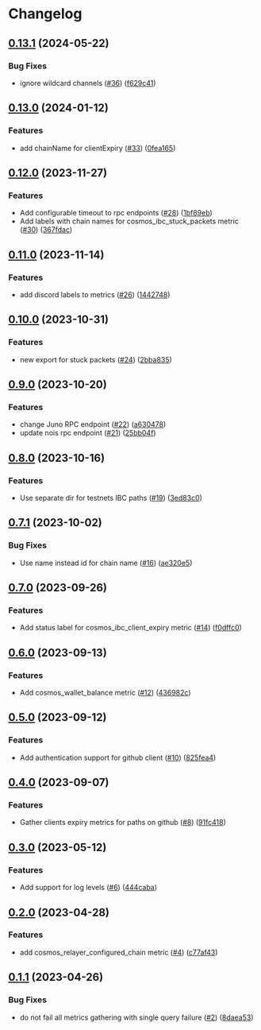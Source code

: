 # Changelog

## [0.13.1](https://github.com/archway-network/relayer_exporter/compare/v0.13.0...v0.13.1) (2024-05-22)


### Bug Fixes

* ignore wildcard channels ([#36](https://github.com/archway-network/relayer_exporter/issues/36)) ([f629c41](https://github.com/archway-network/relayer_exporter/commit/f629c41e94ce72e3b9b8f7b752b2a58638de0269))

## [0.13.0](https://github.com/archway-network/relayer_exporter/compare/v0.12.0...v0.13.0) (2024-01-12)


### Features

* add chainName for clientExpiry ([#33](https://github.com/archway-network/relayer_exporter/issues/33)) ([0fea165](https://github.com/archway-network/relayer_exporter/commit/0fea1656a18ef27602938a42419ef69e641482d1))

## [0.12.0](https://github.com/archway-network/relayer_exporter/compare/v0.11.0...v0.12.0) (2023-11-27)


### Features

* Add configurable timeout to rpc endpoints ([#28](https://github.com/archway-network/relayer_exporter/issues/28)) ([1bf89eb](https://github.com/archway-network/relayer_exporter/commit/1bf89eb0309d41d23cc355448f77144d876ec34d))
* Add labels with chain names for cosmos_ibc_stuck_packets metric ([#30](https://github.com/archway-network/relayer_exporter/issues/30)) ([367fdac](https://github.com/archway-network/relayer_exporter/commit/367fdac3f8c0111181be67d6e68324f6dd923464))

## [0.11.0](https://github.com/archway-network/relayer_exporter/compare/v0.10.0...v0.11.0) (2023-11-14)


### Features

* add discord labels to metrics ([#26](https://github.com/archway-network/relayer_exporter/issues/26)) ([1442748](https://github.com/archway-network/relayer_exporter/commit/14427484b9bde6dcfcddcde8268622bf1fc6a443))

## [0.10.0](https://github.com/archway-network/relayer_exporter/compare/v0.9.0...v0.10.0) (2023-10-31)


### Features

* new export for stuck packets ([#24](https://github.com/archway-network/relayer_exporter/issues/24)) ([2bba835](https://github.com/archway-network/relayer_exporter/commit/2bba8359f4488b86230b3c9194fd2cb6011e347e))

## [0.9.0](https://github.com/archway-network/relayer_exporter/compare/v0.8.0...v0.9.0) (2023-10-20)


### Features

* change Juno RPC endpoint ([#22](https://github.com/archway-network/relayer_exporter/issues/22)) ([a630478](https://github.com/archway-network/relayer_exporter/commit/a63047843dbee597f59bb1234b194c3382eb8f6f))
* update nois rpc endpoint ([#21](https://github.com/archway-network/relayer_exporter/issues/21)) ([25bb04f](https://github.com/archway-network/relayer_exporter/commit/25bb04f1f43321792d304b7eef0bf4b79ed411d0))

## [0.8.0](https://github.com/archway-network/relayer_exporter/compare/v0.7.1...v0.8.0) (2023-10-16)


### Features

* Use separate dir for testnets IBC paths ([#19](https://github.com/archway-network/relayer_exporter/issues/19)) ([3ed83c0](https://github.com/archway-network/relayer_exporter/commit/3ed83c03836df28c90889478f068d7be3ae359d5))

## [0.7.1](https://github.com/archway-network/relayer_exporter/compare/v0.7.0...v0.7.1) (2023-10-02)


### Bug Fixes

* Use name instead id for chain name ([#16](https://github.com/archway-network/relayer_exporter/issues/16)) ([ae320e5](https://github.com/archway-network/relayer_exporter/commit/ae320e5a612f14a1ded2f03247a60e9931a40069))

## [0.7.0](https://github.com/archway-network/relayer_exporter/compare/v0.6.0...v0.7.0) (2023-09-26)


### Features

* Add status label for cosmos_ibc_client_expiry metric ([#14](https://github.com/archway-network/relayer_exporter/issues/14)) ([f0dffc0](https://github.com/archway-network/relayer_exporter/commit/f0dffc0e3fd001a107ada8ed4f478ad3d29bf701))

## [0.6.0](https://github.com/archway-network/relayer_exporter/compare/v0.5.0...v0.6.0) (2023-09-13)


### Features

* Add cosmos_wallet_balance metric ([#12](https://github.com/archway-network/relayer_exporter/issues/12)) ([436982c](https://github.com/archway-network/relayer_exporter/commit/436982c5f83a97f73c3e4b6700f97bee68e5c2d6))

## [0.5.0](https://github.com/archway-network/relayer_exporter/compare/v0.4.0...v0.5.0) (2023-09-12)


### Features

* Add authentication support for github client ([#10](https://github.com/archway-network/relayer_exporter/issues/10)) ([825fea4](https://github.com/archway-network/relayer_exporter/commit/825fea4ceb1654b02228f7403724d8db46e9a1a1))

## [0.4.0](https://github.com/archway-network/relayer_exporter/compare/v0.3.0...v0.4.0) (2023-09-07)


### Features

* Gather clients expiry metrics for paths on github ([#8](https://github.com/archway-network/relayer_exporter/issues/8)) ([91fc418](https://github.com/archway-network/relayer_exporter/commit/91fc418769041b6865677f049e48f021738e0329))

## [0.3.0](https://github.com/archway-network/relayer_exporter/compare/v0.2.0...v0.3.0) (2023-05-12)


### Features

* Add support for log levels ([#6](https://github.com/archway-network/relayer_exporter/issues/6)) ([444caba](https://github.com/archway-network/relayer_exporter/commit/444caba6f2526203ea27d543f5123a297e3175a7))

## [0.2.0](https://github.com/archway-network/relayer_exporter/compare/v0.1.1...v0.2.0) (2023-04-28)


### Features

* add cosmos_relayer_configured_chain metric ([#4](https://github.com/archway-network/relayer_exporter/issues/4)) ([c77af43](https://github.com/archway-network/relayer_exporter/commit/c77af4369c3b5911681dfff54e9593ef6fd94548))

## [0.1.1](https://github.com/archway-network/relayer_exporter/compare/v0.1.0...v0.1.1) (2023-04-26)


### Bug Fixes

* do not fail all metrics gathering with single query failure ([#2](https://github.com/archway-network/relayer_exporter/issues/2)) ([8daea53](https://github.com/archway-network/relayer_exporter/commit/8daea535dfff140f607ccdb7dce668c4bfaebc59))
